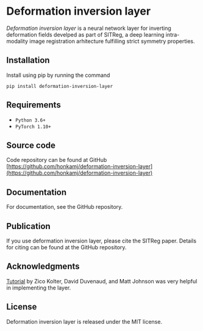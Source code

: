 # Deformation inversion layer

*Deformation inversion layer* is a neural network layer for inverting deformation fields develped as part of SITReg, a deep learning intra-modality image registration arhitecture fulfilling strict symmetry properties.

## Installation

Install using pip by running the command

    pip install deformation-inversion-layer

## Requirements

- `Python 3.6+`
- `PyTorch 1.10+`

## Source code

Code repository can be found at GitHub [https://github.com/honkamj/deformation-inversion-layer](https://github.com/honkamj/deformation-inversion-layer)

## Documentation

For documentation, see the GitHub repository.

## Publication

If you use deformation inversion layer, please cite the SITReg paper. Details for citing can be found at the GitHub repository.

## Acknowledgments

[Tutorial](http://implicit-layers-tutorial.org/) by Zico Kolter, David Duvenaud, and Matt Johnson was very helpful in implementing the layer.

## License

Deformation inversion layer is released under the MIT license.